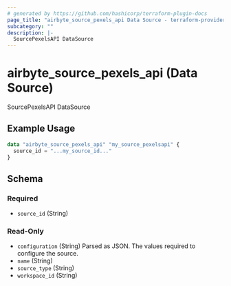 ```yaml
---
# generated by https://github.com/hashicorp/terraform-plugin-docs
page_title: "airbyte_source_pexels_api Data Source - terraform-provider-airbyte"
subcategory: ""
description: |-
  SourcePexelsAPI DataSource
---
```


# airbyte_source_pexels_api (Data Source)

SourcePexelsAPI DataSource

## Example Usage

```terraform
data "airbyte_source_pexels_api" "my_source_pexelsapi" {
  source_id = "...my_source_id..."
}
```

<!-- schema generated by tfplugindocs -->
## Schema

### Required

- `source_id` (String)

### Read-Only

- `configuration` (String) Parsed as JSON.
The values required to configure the source.
- `name` (String)
- `source_type` (String)
- `workspace_id` (String)


